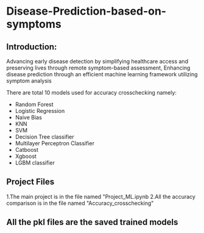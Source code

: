 # Disease-Prediction-based-on-symptoms

## Introduction:

Advancing early disease detection by simplifying healthcare access and preserving lives through remote symptom-based assessment,
Enhancing disease prediction through an efficient machine learning framework utilizing symptom analysis

There are total 10 models used for accuracy crosschecking namely:

- Random Forest
- Logistic Regression
- Naive Bias
- KNN
- SVM
- Decision Tree classifier
- Multilayer Perceptron Classifier
- Catboost
- Xgboost
- LGBM classifier

## Project Files
1.The main project is in the file named "Project_ML.ipynb
2.All the accuracy comparison is in the file named "Accuracy_crosschecking"

## All the pkl files are the saved trained models 


